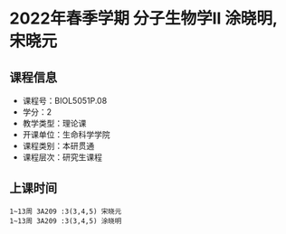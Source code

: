 # 2022年春季学期 分子生物学II 涂晓明, 宋晓元






## 课程信息

- 课程号：BIOL5051P.08
- 学分：2
- 教学类型：理论课
- 开课单位：生命科学学院
- 课程类别：本研贯通
- 课程层次：研究生课程

## 上课时间

```
1~13周 3A209 :3(3,4,5) 宋晓元
1~13周 3A209 :3(3,4,5) 涂晓明
```

